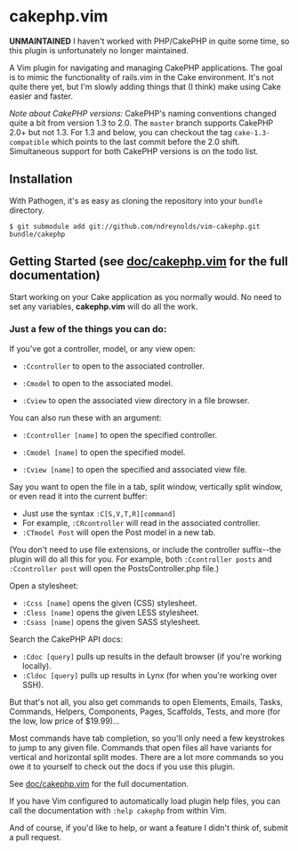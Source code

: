 cakephp.vim
================================================================================

**UNMAINTAINED** I haven't worked with PHP/CakePHP in quite some time, so this 
plugin is unfortunately no longer maintained. 

A Vim plugin for navigating and managing CakePHP applications. The goal is to 
mimic the functionality of rails.vim in the Cake environment. It's not quite 
there yet, but I'm slowly adding things that (I think) make using Cake easier 
and faster.

*Note about CakePHP versions:*
CakePHP's naming conventions changed quite a bit from version 1.3 to 2.0. The 
`master` branch supports CakePHP 2.0+ but not 1.3. For 1.3 and below, you can 
checkout the tag `cake-1.3-compatible` which points to the last commit before 
the 2.0 shift. Simultaneous support for both CakePHP versions is on the todo 
list.

Installation
--------------------------------------------------------------------------------
With Pathogen, it's as easy as cloning the repository into your `bundle` 
directory.

    $ git submodule add git://github.com/ndreynolds/vim-cakephp.git bundle/cakephp

Getting Started (see [doc/cakephp.vim][1] for the full documentation)
--------------------------------------------------------------------------------
Start working on your Cake application as you normally would. No need to set any
variables, **cakephp.vim** will do all the work. 

### Just a few of the things you can do: ###

If you've got a controller, model, or any view open:
    
* `:Ccontroller` to open to the associated controller.

* `:Cmodel` to open to the associated model.

* `:Cview` to open the associated view directory in a file browser.

You can also run these with an argument:

* `:Ccontroller [name]` to open the specified controller.

* `:Cmodel [name]` to open the specified model.

* `:Cview [name]` to open the specified and associated view file.

Say you want to open the file in a tab, split window, vertically split window,
or even read it into the current buffer:

* Just use the syntax `:C[S,V,T,R][command]`
* For example, `:CRcontroller` will read in the associated controller. 
* `:CTmodel Post` will open the Post model in a new tab.

(You don't need to use file extensions, or include the controller suffix--the 
plugin will do all this for you. For example, both `:Ccontroller posts` and 
`:Ccontroller post` will open the PostsController.php file.)

Open a stylesheet:

* `:Ccss [name]` opens the given (CSS) stylesheet.
* `:Cless [name]` opens the given LESS stylesheet.
* `:Csass [name]` opens the given SASS stylesheet.

Search the CakePHP API docs:

* `:Cdoc [query]` pulls up results in the default browser (if you're working 
  locally).
* `:Cldoc [query]` pulls up results in Lynx (for when you're working over SSH).

But that's not all, you also get commands to open Elements, Emails, Tasks, 
Commands, Helpers, Components, Pages, Scaffolds, Tests, and more (for the low, 
low price of $19.99)...

Most commands have tab completion, so you'll only need a few keystrokes to jump 
to any given file. Commands that open files all have variants for vertical and 
horizontal split modes. There are a lot more commands so you owe it to yourself 
to check out the docs if you use this plugin.

See [doc/cakephp.vim][1] for the full documentation.

If you have Vim configured to automatically load plugin help files, you can call
the documentation with `:help cakephp` from within Vim.

And of course, if you'd like to help, or want a feature I didn't think of,
submit a pull request.

[1]: https://github.com/ndreynolds/vim-cakephp/blob/master/doc/cakephp.txt

